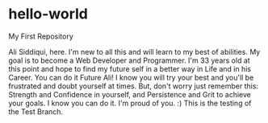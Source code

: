 # hello-world
My First Repository

Ali Siddiqui, here. I'm new to all this and will learn to my best of abilities. My goal is to become a Web Developer and Programmer. I'm 33 years old at this point and hope to find my future self in a better way in Life and in his Career. You can do it Future Ali! I know you will try your best and you'll be frustrated and doubt yourself at times. But, don't worry just remember this: Strength and Confidence in yourself, and Persistence and Grit to achieve your goals. I know you can do it. I'm proud of you. :)
This is the testing of the Test Branch.
